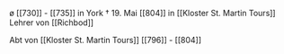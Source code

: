 ø [[730]] - [[735]] in York
† 19. Mai [[804]] in [[Kloster St. Martin Tours]]
Lehrer von [[Richbod]]

Abt von [[Kloster St. Martin Tours]] [[796]] - [[804]]